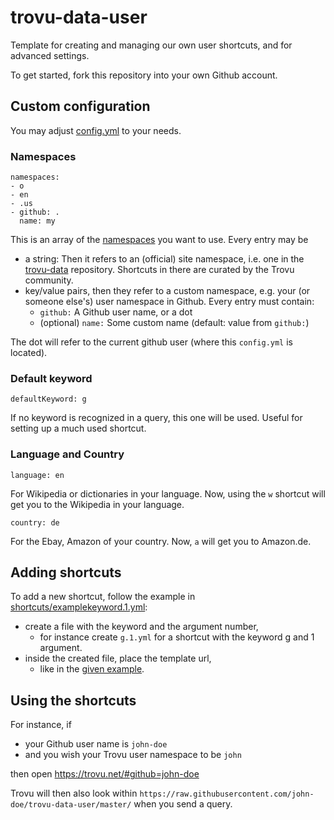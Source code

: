 # trovu-data-user

Template for creating and managing our own user shortcuts, and for advanced settings.

To get started, fork this repository into your own Github account.

## Custom configuration

You may adjust [config.yml](config.yml) to your needs.

### Namespaces

    namespaces:
    - o
    - en
    - .us
    - github: .
      name: my

This is an array of the [namespaces](https://github.com/trovu/trovu.github.io/wiki/Namespaces) you want to use. Every entry may be

- a string: Then it refers to an (official) site namespace, i.e. one in the [trovu-data](https://github.com/trovu/trovu-data) repository. Shortcuts in there are curated by the Trovu community.
- key/value pairs, then they refer to a custom namespace, e.g. your (or someone else's) user namespace in Github. Every entry must contain:
  - `github:` A Github user name, or a dot
  - (optional) `name:` Some custom name (default: value from `github:`)

The dot will refer to the current github user (where this `config.yml` is located).

### Default keyword

    defaultKeyword: g 

If no keyword is recognized in a query, this one will be used. Useful for setting up a much used shortcut.

### Language and Country

    language: en

For Wikipedia or dictionaries in your language. Now, using the `w` shortcut will get you to the Wikipedia in your language.

    country: de

For the Ebay, Amazon of your country. Now, `a` will get you to Amazon.de.

## Adding shortcuts

To add a new shortcut, follow the example in [shortcuts/examplekeyword.1.yml](examplekeyword.1.yml):

- create a file with the keyword and the argument number, 
  - for instance create `g.1.yml` for a shortcut with the keyword g and 1 argument.
- inside the created file, place the template url,
  - like in the [given example](shortcuts/examplekeyword.1.yml).

## Using the shortcuts

For instance, if

- your Github user name is `john-doe`
- and you wish your Trovu user namespace to be `john`

then open https://trovu.net/#github=john-doe

Trovu will then also look within `https://raw.githubusercontent.com/john-doe/trovu-data-user/master/` when you send a query.
